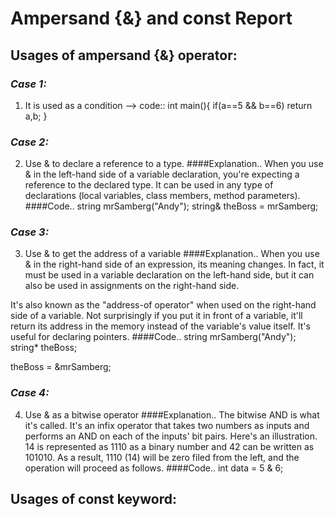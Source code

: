 # Ampersand {&} and const Report
## Usages of ampersand {&} operator:
### *Case 1:*
1. It is used as a condition --> code:: int main(){ if(a==5 && b==6) return a,b; }

### *Case 2:*
2. Use & to declare a reference to a type.
####Explanation..
When you use & in the left-hand side of a variable declaration, you're expecting a reference to the declared type. It can be used in any type of declarations (local variables, class members, method parameters).
####Code..
string mrSamberg("Andy");
string& theBoss = mrSamberg;

### *Case 3:*
3. Use & to get the address of a variable
####Explanation..
When you use & in the right-hand side of an expression, its meaning changes. In fact, it must be used in a variable declaration on the left-hand side, but it can also be used in assignments on the right-hand side.

It's also known as the "address-of operator" when used on the right-hand side of a variable. Not surprisingly if you put it in front of a variable, it'll return its address in the memory instead of the variable's value itself. It's useful for declaring pointers.
####Code..
string mrSamberg("Andy");
string* theBoss;

theBoss = &mrSamberg;
### *Case 4:*
4. Use & as a bitwise operator
####Explanation..
The bitwise AND is what it's called. It's an infix operator that takes two numbers as inputs and performs an AND on each of the inputs' bit pairs. Here's an illustration. 14 is represented as 1110 as a binary number and 42 can be written as 101010. As a result, 1110 (14) will be zero filed from the left, and the operation will proceed as follows.
####Code..
int data = 5 & 6;

## Usages of const keyword: